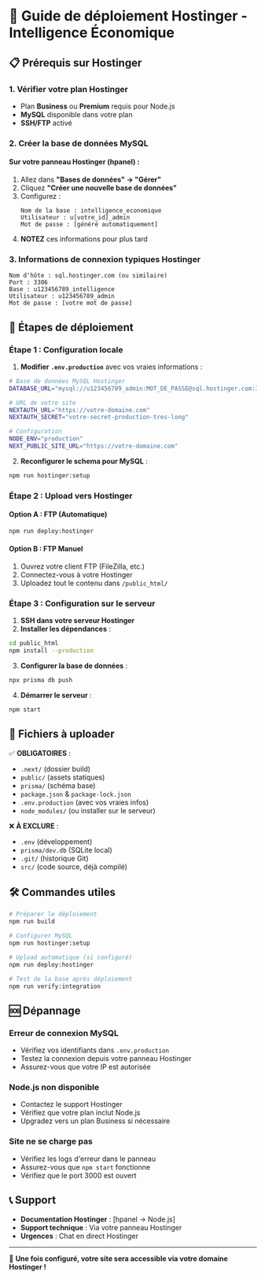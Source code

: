 # 🚀 Guide de déploiement Hostinger - Intelligence Économique

## 📋 Prérequis sur Hostinger

### 1. **Vérifier votre plan Hostinger**
- Plan **Business** ou **Premium** requis pour Node.js
- **MySQL** disponible dans votre plan
- **SSH/FTP** activé

### 2. **Créer la base de données MySQL**

#### Sur votre panneau Hostinger (hpanel) :
1. Allez dans **"Bases de données" → "Gérer"**
2. Cliquez **"Créer une nouvelle base de données"**
3. Configurez :
   ```
   Nom de la base : intelligence_economique
   Utilisateur : u[votre_id]_admin
   Mot de passe : [généré automatiquement]
   ```
4. **NOTEZ** ces informations pour plus tard

### 3. **Informations de connexion typiques Hostinger**
```
Nom d'hôte : sql.hostinger.com (ou similaire)
Port : 3306
Base : u123456789_intelligence
Utilisateur : u123456789_admin
Mot de passe : [votre mot de passe]
```

## 🔧 Étapes de déploiement

### **Étape 1 : Configuration locale**

1. **Modifier `.env.production`** avec vos vraies informations :
```bash
# Base de données MySQL Hostinger
DATABASE_URL="mysql://u123456789_admin:MOT_DE_PASSE@sql.hostinger.com:3306/u123456789_intelligence"

# URL de votre site
NEXTAUTH_URL="https://votre-domaine.com"
NEXTAUTH_SECRET="votre-secret-production-tres-long"

# Configuration
NODE_ENV="production"
NEXT_PUBLIC_SITE_URL="https://votre-domaine.com"
```

2. **Reconfigurer le schema pour MySQL** :
```bash
npm run hostinger:setup
```

### **Étape 2 : Upload vers Hostinger**

#### **Option A : FTP (Automatique)**
```bash
npm run deploy:hostinger
```

#### **Option B : FTP Manuel**
1. Ouvrez votre client FTP (FileZilla, etc.)
2. Connectez-vous à votre Hostinger
3. Uploadez tout le contenu dans `/public_html/`

### **Étape 3 : Configuration sur le serveur**

1. **SSH dans votre serveur Hostinger**
2. **Installer les dépendances** :
```bash
cd public_html
npm install --production
```

3. **Configurer la base de données** :
```bash
npx prisma db push
```

4. **Démarrer le serveur** :
```bash
npm start
```

## 📁 Fichiers à uploader

✅ **OBLIGATOIRES** :
- `.next/` (dossier build)
- `public/` (assets statiques)
- `prisma/` (schéma base)
- `package.json` & `package-lock.json`
- `.env.production` (avec vos vraies infos)
- `node_modules/` (ou installer sur le serveur)

❌ **À EXCLURE** :
- `.env` (développement)
- `prisma/dev.db` (SQLite local)
- `.git/` (historique Git)
- `src/` (code source, déjà compilé)

## 🛠️ Commandes utiles

```bash
# Préparer le déploiement
npm run build

# Configurer MySQL
npm run hostinger:setup

# Upload automatique (si configuré)
npm run deploy:hostinger

# Test de la base après déploiement
npm run verify:integration
```

## 🆘 Dépannage

### **Erreur de connexion MySQL**
- Vérifiez vos identifiants dans `.env.production`
- Testez la connexion depuis votre panneau Hostinger
- Assurez-vous que votre IP est autorisée

### **Node.js non disponible**
- Contactez le support Hostinger
- Vérifiez que votre plan inclut Node.js
- Upgradez vers un plan Business si nécessaire

### **Site ne se charge pas**
- Vérifiez les logs d'erreur dans le panneau
- Assurez-vous que `npm start` fonctionne
- Vérifiez que le port 3000 est ouvert

## 📞 Support

- **Documentation Hostinger** : [hpanel → Node.js]
- **Support technique** : Via votre panneau Hostinger
- **Urgences** : Chat en direct Hostinger

---

🎉 **Une fois configuré, votre site sera accessible via votre domaine Hostinger !**